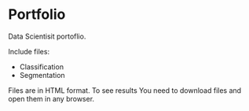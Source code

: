 # Portfolio
Data Scientisit portoflio. 

Include files: 
- Classification
- Segmentation

Files are in HTML format. 
To see results You need to download files and open them in any browser. 
